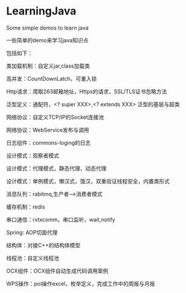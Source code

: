 # LearningJava
Some simple demos to learn java

一些简单的demo来学习java知识点

包括如下：

类加载机制：自定义jar,class加载类

高并发：CountDownLatch，可重入锁

Http请求：爬取263邮箱地址，Https的请求，SSL/TLS证书忽略方法

泛型定义：通配符，<? super XXX>,<? extends XXX> 泛型的基层与超类

网络协议：自定义TCP/IP的Socket连接池

网络协议：WebService发布与调用

日志组件：commons-loging的日志

设计模式：观察者模式

设计模式：代理模式，静态代理，动态代理

设计模式：单例模式，懒汉式，饿汉，双重验证线程安全，内置类形式

消息队列：rabitmq,生产者-->消费者模式

缓存机制：redis

串口通信：rxtxcomm，串口监听，wait,notify

Spring: AOP切面代理

结构体：对接C++的结构体模型

线程池：自定义线程池

OCX组件：OCX组件自动生成代码调用案例

WPS操作：poi操作excel，枚举定义，完成工作中的周报与月报





